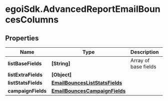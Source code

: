 # egoiSdk.AdvancedReportEmailBouncesColumns

## Properties
Name | Type | Description | Notes
------------ | ------------- | ------------- | -------------
**listBaseFields** | **[String]** | Array of base fields | 
**listExtraFields** | **[Object]** |  | 
**listStatsFields** | [**EmailBouncesListStatsFields**](EmailBouncesListStatsFields.md) |  | 
**campaignFields** | [**EmailBouncesCampaignFields**](EmailBouncesCampaignFields.md) |  | 


